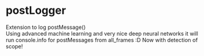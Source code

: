 # postLogger
Extension to log postMessage()  
Using advanced machine learning and very nice deep neural networks it will run console.info for postMessages from all_frames :D
Now with detection of scope!
